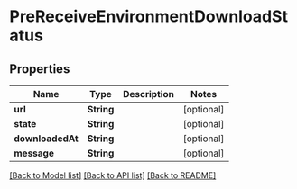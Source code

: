 # PreReceiveEnvironmentDownloadStatus

## Properties
Name | Type | Description | Notes
------------ | ------------- | ------------- | -------------
**url** | **String** |  | [optional] 
**state** | **String** |  | [optional] 
**downloadedAt** | **String** |  | [optional] 
**message** | **String** |  | [optional] 

[[Back to Model list]](../README.md#documentation-for-models) [[Back to API list]](../README.md#documentation-for-api-endpoints) [[Back to README]](../README.md)


